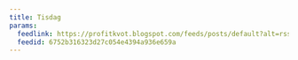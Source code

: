 ```yaml
---
title: Tisdag
params:
  feedlink: https://profitkvot.blogspot.com/feeds/posts/default?alt=rss
  feedid: 6752b316323d27c054e4394a936e659a
---
```

